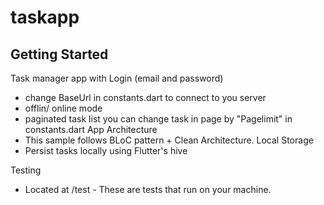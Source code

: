 # taskapp

## Getting Started

Task manager app with Login (email and password)

- change BaseUrl in constants.dart to connect to you server
- offlin/ online mode
- paginated task list you can change task in page by  "Pagelimit" in  constants.dart 
  App Architecture
- This sample follows BLoC pattern + Clean Architecture.
  Local Storage
- Persist tasks locally using Flutter's hive

Testing

- Located at /test - These are tests that run on your machine. 


